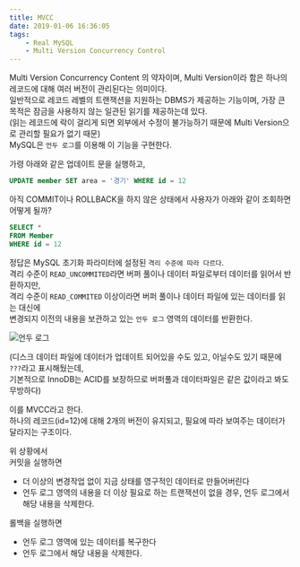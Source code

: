 ```yaml
---
title: MVCC
date: 2019-01-06 16:36:05
tags:
    - Real MySQL
    - Multi Version Concurrency Control
---
```


Multi Version Concurrency Content 의 약자이며, Multi Version이라 함은 하나의 레코드에 대해 여러 버전이 관리된다는 의미이다.  
일반적으로 레코드 레벨의 트랜잭션을 지원하는 DBMS가 제공하는 기능이며, 가장 큰 목적은 잠금을 사용하지 않는 일관된 읽기를 제공하는데 있다.  
(읽는 레코드에 락이 걸리게 되면 외부에서 수정이 불가능하기 때문에 Multi Version으로 관리할 필요가 없기 때문)  
MySQL은 `언두 로그`를 이용해 이 기능을 구현한다.  

가령 아래와 같은 업데이트 문을 실행하고,  

```sql
UPDATE member SET area = '경기' WHERE id = 12
```

아직 COMMIT이나 ROLLBACK을 하지 않은 상태에서 사용자가 아래와 같이 조회하면 어떻게 될까?  

```sql
SELECT * 
FROM Member
WHERE id = 12
```

정답은 MySQL 초기화 파라미터에 설정된 `격리 수준에 따라 다르다`.  
격리 수준이 `READ_UNCOMMITED`라면 버퍼 풀이나 데이터 파일로부터 데이터를 읽어서 반환하지만,  
격리 수준이 `READ_COMMITED` 이상이라면 버퍼 풀이나 데이터 파일에 있는 데이터를 읽는 대신에  
변경되지 이전의 내용을 보관하고 있는 `언두 로그` 영역의 데이터를 반환한다.  

![언두 로그]()  

(디스크 데이터 파일에 데이터가 업데이트 되어있을 수도 있고, 아닐수도 있기 때문에 `???`라고 표시해뒀는데,  
기본적으로 InnoDB는 ACID를 보장하므로 버퍼풀과 데이터파일은 같은 값이라고 봐도 무방하다)  

이를 MVCC라고 한다.  
하나의 레코드(id=12)에 대해 2개의 버전이 유지되고, 필요에 따라 보여주는 데이터가 달라지는 구조이다.  

위 상황에서  
커밋을 실행하면 
- 더 이상의 변경작업 없이 지금 상태를 영구적인 데이터로 만들어버린다  
- 언두 로그 영역의 내용을 더 이상 필요로 하는 트랜잭션이 없을 경우, 언두 로그에서 해당 내용을 삭제한다.  

롤백을 실행하면  
- 언두 로그 영역에 있는 데이터를 복구한다  
- 언두 로그에서 해당 내용을 삭제한다.  


<!-- more -->